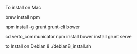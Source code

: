 To install on Mac

brew install npm

npm install -g grunt grunt-cli bower

cd verto_communicator
npm install
bower install
grunt serve

to Install on Debian 8
./debian8_install.sh
